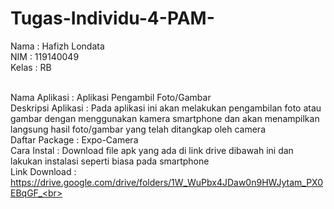 # Tugas-Individu-4-PAM-
Nama  : Hafizh Londata <br>
NIM   : 119140049 <br>
Kelas : RB <br><br>

Nama Aplikasi       : Aplikasi Pengambil Foto/Gambar <br>
Deskripsi Aplikasi  : Pada aplikasi ini akan melakukan pengambilan foto atau gambar dengan menggunakan kamera smartphone dan akan menampilkan langsung hasil foto/gambar yang telah ditangkap oleh camera <br>
Daftar Package      : Expo-Camera <br>
Cara Instal         : Download file apk yang ada di link drive dibawah ini dan lakukan instalasi seperti biasa pada smartphone <br>
Link Download       : https://drive.google.com/drive/folders/1W_WuPbx4JDaw0n9HWJytam_PX0EBqGF_<br>
